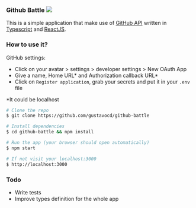 ### Github Battle ![](https://github.com/gustavocd/github-battle/workflows/Github%20Battle/badge.svg)

This is a simple application that make use of [GitHub API](https://developer.github.com/v3/) written in [Typescript](https://www.typescriptlang.org/) and [ReactJS](https://reactjs.org/).

### How to use it?

GitHub settings:

  - Click on your avatar > settings > developer settings > New OAuth App
  - Give a name, Home URL* and Authorization callback URL*
  - Click on `Register application`, grab your secrets and put it in your `.env` file

*It could be localhost

```bash
# Clone the repo
$ git clone https://github.com/gustavocd/github-battle

# Install dependencies
$ cd github-battle && npm install

# Run the app (your browser should open automatically)
$ npm start

# If not visit your localhost:3000
$ http://localhost:3000
```

### Todo

  - Write tests
  - Improve types definition for the whole app